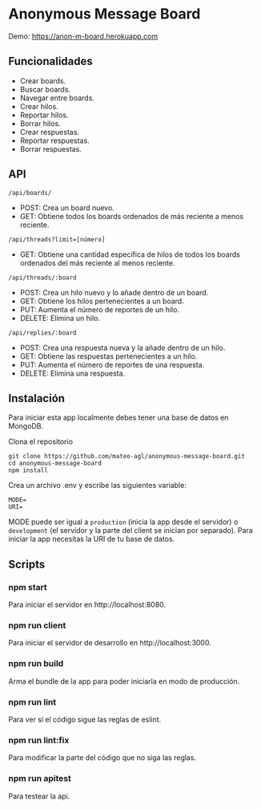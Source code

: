 ﻿# Anonymous Message Board
Demo: https://anon-m-board.herokuapp.com

## Funcionalidades

- Crear boards.
- Buscar boards.
- Navegar entre boards.
- Crear hilos.
- Reportar hilos.
- Borrar hilos.
- Crear respuestas.
- Reportar respuestas.
- Borrar respuestas.

## API

```/api/boards/```
- POST: Crea un board nuevo.
- GET: Obtiene todos los boards ordenados de más reciente a menos reciente.

```/api/threads?limit=[número]```
- GET: Obtiene una cantidad específica de hilos de todos los boards ordenados del más reciente al menos reciente.

```/api/threads/:board```
- POST: Crea un hilo nuevo y lo añade dentro de un board.
- GET: Obtiene los hilos pertenecientes a un board.
- PUT: Aumenta el número de reportes de un hilo.
- DELETE: Elimina un hilo.

```/api/replies/:board```
- POST: Crea una respuesta nueva y la añade dentro de un hilo.
- GET: Obtiene las respuestas pertenecientes a un hilo.
- PUT: Aumenta el número de reportes de una respuesta.
- DELETE: Elimina una respuesta.

## Instalación

Para iniciar esta app localmente debes tener una base de datos en MongoDB.

Clona el repositorio
```
git clone https://github.com/mateo-agl/anonymous-message-board.git
cd anonymous-message-board
npm install
```
Crea un archivo .env y escribe las siguientes variable:
```
MODE=
URI=
```
MODE puede ser igual a `production` (inicia la app desde el servidor) o `development` (el servidor y la parte del client se inician por separado). Para iniciar la app necesitas la URI de tu base de datos.

## Scripts

### npm start
Para iniciar el servidor en http://localhost:8080.

### npm run client
Para iniciar el servidor de desarrollo en http://localhost:3000.

### npm run build
Arma el bundle de la app para poder iniciarla en modo de producción.

### npm run lint
Para ver si el código sigue las reglas de eslint.

### npm run lint:fix
Para modificar la parte del código que no siga las reglas.

### npm run apitest
Para testear la api.
